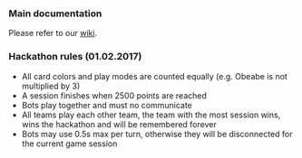 ### Main documentation
Please refer to our [wiki](https://github.com/webplatformz/challenge/wiki).


### Hackathon rules (01.02.2017)

* All card colors and play modes are counted equally (e.g. Obeabe is not multiplied by 3)
* A session finishes when 2500 points are reached
* Bots play together and must no communicate
* All teams play each other team, the team with the most session wins, wins the hackathon and will be remembered forever
* Bots may use 0.5s max per turn, otherwise they will be disconnected for the current game session
